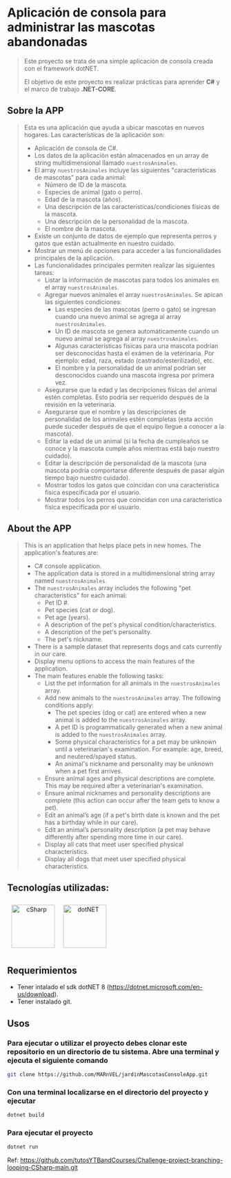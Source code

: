 # Aplicación de consola para administrar las mascotas abandonadas

> Este proyecto se trata de una simple aplicación de consola creada con el framework dotNET.
>
> El objetivo de este proyecto es realizar prácticas para aprender **C#** y el marco de
> trabajo **.NET-CORE**.

## Sobre la APP

> Esta es una aplicación que ayuda a ubicar mascotas en nuevos hogares. Las características de la aplicación son:
>
> - Aplicación de consola de C#.
> - Los datos de la aplicación están almacenados en un array de string multidimensional llamado `nuestrosAnimales`.
> - El array `nuestrosAnimales` incluye las siguientes "características de mascotas" para cada animal:
>   - Número de ID de la mascota.
>   - Especies de animal (gato o perro).
>   - Edad de la mascota (años).
>   - Una descripción de las características/condiciones físicas de la mascota.
>   - Una descripción de la personalidad de la mascota.
>   - El nombre de la mascota.
> - Existe un conjunto de datos de ejemplo que representa perros y gatos que están actualmente en nuestro cuidado.
> - Mostrar un menú de opciones para acceder a las funcionalidades principales de la aplicación.
> - Las funcionalidades principales permiten realizar las siguientes tareas:
>   - Listar la información de mascotas para todos los animales en el array `nuestrosAnimales`.
>   - Agregar nuevos animales el array `nuestrosAnimales`. Se apican las siguientes condiciones:
>     - Las especies de las mascotas (perro o gato) se ingresan cuando una nuevo animal se agrega al array `nuestrosAnimales`.
>     - Un ID de mascota se genera automáticamente cuando un nuevo animal se agrega al array `nuestrosAnimales`.
>     - Algunas características físicas para una mascota podrían ser desconocidas hasta el exámen de la veterinaria. Por ejemplo: edad, raza, estado (castrado/esterilizado), etc.
>     - El nombre y la personalidad de un animal podrían ser desconocidos cuando una mascota ingresa por primera vez.
>   - Asegurarse que la edad y las decripciones físicas del animal estén completas. Esto podría ser requerido después de la revisión en la veterinaria.
>   - Asegurarse que el nombre y las descripciones de personalidad de los animales estén completas (esta acción puede suceder después de que el equipo llegue a conocer a la mascota).
>   - Editar la edad de un animal (si la fecha de cumpleaños se conoce y la mascota cumple años mientras está bajo nuestro cuidado).
>   - Editar la descripción de personalidad de la mascota (una mascota podría comportarse diferente después de pasar algún tiempo bajo nuestro cuidado).
>   - Mostrar todos los gatos que coincidan con una característica física especificada por el usuario.
>   - Mostrar todos los perros que coincidan con una característica física especificada por el usuario.

## About the APP

> This is an application that helps place pets in new homes. The application's features are:
>
> - C# console application.
> - The application data is stored in a multidimensional string array named `nuestrosAnimales`.
> - The `nuestrosAnimales` array includes the following "pet characteristics" for each animal:
>   - Pet ID #.
>   - Pet species (cat or dog).
>   - Pet age (years).
>   - A description of the pet's physical condition/characteristics.
>   - A description of the pet's personality.
>   - The pet's nickname.
> - There is  a sample dataset that represents dogs and cats currently in our care.
> - Display menu options to access the main features of the application.
> - The main features enable the following tasks:
>   - List the pet information for all animals in the `nuestrosAnimales` array.
>   - Add new animals to the `nuestrosAnimales` array. The following conditions apply:
>     - The pet species (dog or cat) are entered when a new animal is added to the `nuestrosAnimales` array.
>     - A pet ID is programmatically generated when a new animal is added to the `nuestrosAnimales` array.
>     - Some physical characteristics for a pet may be unknown until a veterinarian's examination. For example: age, breed, and neutered/spayed status.
>     - An animal's nickname and personality may be unknown when a pet first arrives.
>   - Ensure animal ages and physical descriptions are complete. This may be required after a veterinarian's examination.
>   - Ensure animal nicknames and personality descriptions are complete (this action can occur after the team gets to know a pet).
>   - Edit an animal’s age (if a pet's birth date is known and the pet has a birthday while in our care).
>   - Edit an animal’s personality description (a pet may behave differently after spending more time in our care).
>   - Display all cats that meet user specified physical characteristics.
>   - Display all dogs that meet user specified physical characteristics.


## Tecnologías utilizadas:
<div align="center" style="display: flex">
      <span>
         <a href="https://learn.microsoft.com/en-us/dotnet/csharp/" target="_blank">
               <img width="100" style="margin: 10" title='cSharp' src='https://upload.wikimedia.org/wikipedia/commons/4/4f/Csharp_Logo.png'>
         </a>
      </span>
      <span>
         <a href="https://learn.microsoft.com/en-us/dotnet/" target="_blank" title='dotNET'>
               <img width="100" style="margin: 10" title='dotNET' src='https://upload.wikimedia.org/wikipedia/commons/e/ee/.NET_Core_Logo.svg'>
         </a>
      </span>
</div>

## Requerimientos

- Tener intalado el sdk dotNET 8 (https://dotnet.microsoft.com/en-us/download).
- Tener instalado git.

## Usos

### Para ejecutar o utilizar el proyecto debes clonar este repositorio en un directorio de tu sistema. Abre una terminal y ejecuta el siguiente comando

```bash
git clone https://github.com/MARnVEL/jardinMascotasConsoleApp.git
```

### Con una terminal localizarse en el directorio del proyecto y ejecutar

```bash
dotnet build
```

### Para ejecutar el proyecto

```bash
dotnet run
```

Ref: <https://github.com/tutosYTBandCourses/Challenge-project-branching-looping-CSharp-main.git>
